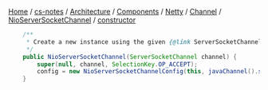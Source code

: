 [Home](https://mengxianbin.github.io) /
[cs-notes](https://mengxianbin.github.io/cs-notes/site) /
[Architecture](https://mengxianbin.github.io/cs-notes/site/Architecture) /
[Components](https://mengxianbin.github.io/cs-notes/site/Architecture/Components) /
[Netty](https://mengxianbin.github.io/cs-notes/site/Architecture/Components/Netty) /
[Channel](https://mengxianbin.github.io/cs-notes/site/Architecture/Components/Netty/Channel) /
[NioServerSocketChannel](https://mengxianbin.github.io/cs-notes/site/Architecture/Components/Netty/Channel/NioServerSocketChannel) /
[constructor](https://mengxianbin.github.io/cs-notes/site/Architecture/Components/Netty/Channel/NioServerSocketChannel/constructor)

```java
    /**
     * Create a new instance using the given {@link ServerSocketChannel}.
     */
    public NioServerSocketChannel(ServerSocketChannel channel) {
        super(null, channel, SelectionKey.OP_ACCEPT);
        config = new NioServerSocketChannelConfig(this, javaChannel().socket());
    }
```

